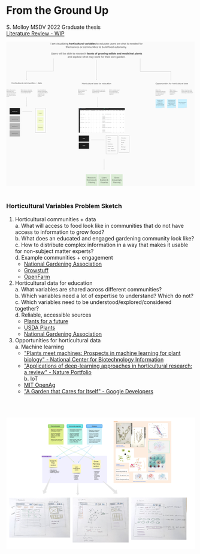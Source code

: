 # From the Ground Up
S. Molloy MSDV 2022 Graduate thesis
<br>
[Literature Review - WIP](https://docs.google.com/document/d/18BscTZwhw4MUk_qW2ByEmY9euuYRESVZOc-DmpSJ6pk)

![Horticultural Variables Problem Sketch](/process/MS2_Molloy_ResearchProblem.png)
 <br>
 <br>
### Horticultural Variables Problem Sketch
1. Horticultural communities + data <br>
  a. What will access to food look like in communities that do not have access to information to grow food? <br>
  b. What does an educated and engaged gardening community look like? <br>
  c. How to distribute complex information in a way that makes it usable for non-subject matter experts? <br>
  d. Example communities + engagement <br>
    - [National Gardening Association](https://garden.org/)
    - [Growstuff](https://www.growstuff.org/)
    - [OpenFarm](https://openfarm.cc/)
2. Horticultural data for education <br>
  a. What variables are shared across different communities? <br>
  b. Which variables need a lot of expertise to understand? Which do not? <br>
  c. Which variables need to be understood/explored/considered together? <br>
  d. Reliable, accessible sources <br>
    - [Plants for a future](https://pfaf.org/user/Default.aspx)
    - [USDA Plants](https://plants.sc.egov.usda.gov/home/)
    - [National Gardening Association](https://garden.org/plants)
3. Opportunities for horticultural data <br>
  a. Machine learning <br>
    - ["Plants meet machines: Prospects in machine learning for plant biology" - National Center for Biotechnology Information](https://www.ncbi.nlm.nih.gov/pmc/articles/PMC7328654/)
    - ["Applications of deep-learning approaches in horticultural research: a review" - Nature Portfolio](https://www.nature.com/articles/s41438-021-00560-9) <br>
  b. IoT <br>
    - [MIT OpenAg](https://openagriculturefoundation.github.io/)
    - ["A Garden that Cares for Itself" - Google Developers](https://medium.com/google-developers/building-a-garden-that-cares-for-itself-9918a3d3be7)
 <br>
 <br>
 
 ![From the ground up wireframe](/process/MS2_Molloy_Wireframe.jpg)


